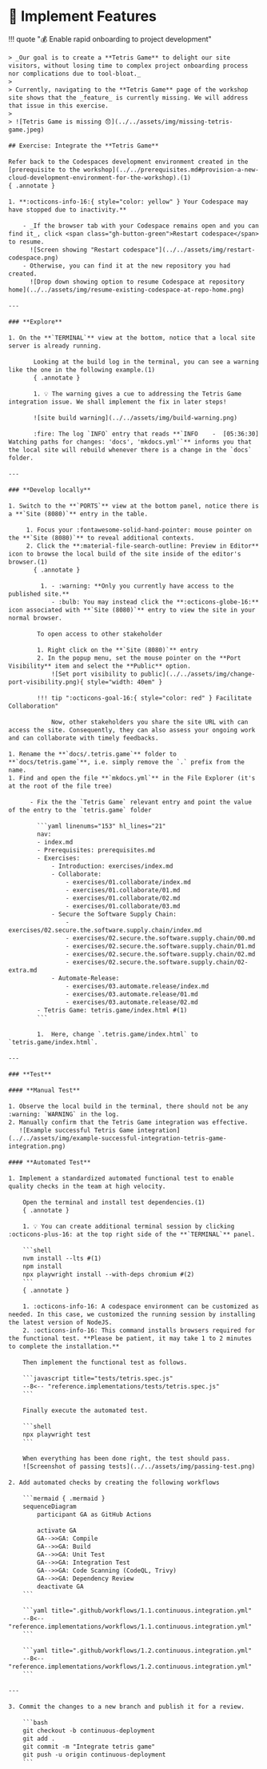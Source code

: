 # :test_tube: Implement Features

!!! quote ":moneybag: Enable rapid onboarding to project development"

    > _Our goal is to create a **Tetris Game** to delight our site visitors, without losing time to complex project onboarding process nor complications due to tool-bloat._
    >
    > Currently, navigating to the **Tetris Game** page of the workshop site shows that the _feature_ is currently missing. We will address that issue in this exercise.
    >
    > ![Tetris Game is missing 😞](../../assets/img/missing-tetris-game.jpeg)

    ## Exercise: Integrate the **Tetris Game**

    Refer back to the Codespaces development environment created in the [prerequisite to the workshop](../../prerequisites.md#provision-a-new-cloud-development-environment-for-the-workshop).(1)
    { .annotate }

    1. **:octicons-info-16:{ style="color: yellow" } Your Codespace may have stopped due to inactivity.**

        - _If the browser tab with your Codespace remains open and you can find it_, click <span class="gh-button-green">Restart codespace</span> to resume.
          ![Screen showing "Restart codespace"](../../assets/img/restart-codespace.png)
        - Otherwise, you can find it at the new repository you had created.
          ![Drop down showing option to resume Codespace at repository home](../../assets/img/resume-existing-codespace-at-repo-home.png)

    ---

    ### **Explore**

    1. On the **`TERMINAL`** view at the bottom, notice that a local site server is already running.

           Looking at the build log in the terminal, you can see a warning like the one in the following example.(1)
           { .annotate }

           1. 💡 The warning gives a cue to addressing the Tetris Game integration issue. We shall implement the fix in later steps!

           ![site build warning](../../assets/img/build-warning.png)

           :fire: The log `INFO` entry that reads **`INFO    -  [05:36:30] Watching paths for changes: 'docs', 'mkdocs.yml'`** informs you that the local site will rebuild whenever there is a change in the `docs` folder.

    ---

    ### **Develop locally**

    1. Switch to the **`PORTS`** view at the bottom panel, notice there is a **`Site (8080)`** entry in the table.

         1. Focus your :fontawesome-solid-hand-pointer: mouse pointer on the **`Site (8080)`** to reveal additional contexts.
         2. Click the **:material-file-search-outline: Preview in Editor** icon to browse the local build of the site inside of the editor's browser.(1)
           { .annotate }

             1. - :warning: **Only you currently have access to the published site.**
                - :bulb: You may instead click the **:octicons-globe-16:** icon associated with **`Site (8080)`** entry to view the site in your normal browser.

            To open access to other stakeholder

            1. Right click on the **`Site (8080)`** entry
            2. In the popup menu, set the mouse pointer on the **Port Visibility** item and select the **Public** option.
                ![Set port visibility to public](../../assets/img/change-port-visibility.png){ style="width: 40em" }

            !!! tip ":octicons-goal-16:{ style="color: red" } Facilitate Collaboration"

                Now, other stakeholders you share the site URL with can access the site. Consequently, they can also assess your ongoing work and can collaborate with timely feedbacks.

    1. Rename the **`docs/.tetris.game`** folder to **`docs/tetris.game`**, i.e. simply remove the `.` prefix from the name.
    1. Find and open the file **`mkdocs.yml`** in the File Explorer (it's at the root of the file tree)

          - Fix the the `Tetris Game` relevant entry and point the value of the entry to the `tetris.game` folder

            ```yaml linenums="153" hl_lines="21"
            nav:
            - index.md
            - Prerequisites: prerequisites.md
            - Exercises:
                - Introduction: exercises/index.md
                - Collaborate:
                    - exercises/01.collaborate/index.md
                    - exercises/01.collaborate/01.md
                    - exercises/01.collaborate/02.md
                    - exercises/01.collaborate/03.md
                - Secure the Software Supply Chain:
                    - exercises/02.secure.the.software.supply.chain/index.md
                    - exercises/02.secure.the.software.supply.chain/00.md
                    - exercises/02.secure.the.software.supply.chain/01.md
                    - exercises/02.secure.the.software.supply.chain/02.md
                    - exercises/02.secure.the.software.supply.chain/02-extra.md
                - Automate-Release:
                    - exercises/03.automate.release/index.md
                    - exercises/03.automate.release/01.md
                    - exercises/03.automate.release/02.md
            - Tetris Game: tetris.game/index.html #(1)
            ```

            1.  Here, change `.tetris.game/index.html` to `tetris.game/index.html`.

    ---

    ### **Test**

    #### **Manual Test**

    1. Observe the local build in the terminal, there should not be any :warning: `WARNING` in the log.
    2. Manually confirm that the Tetris Game integration was effective.
       ![Example successful Tetris Game integration](../../assets/img/example-successful-integration-tetris-game-integration.png)

    #### **Automated Test**

    1. Implement a standardized automated functional test to enable quality checks in the team at high velocity.

        Open the terminal and install test dependencies.(1)
        { .annotate }

        1. 💡 You can create additional terminal session by clicking :octicons-plus-16: at the top right side of the **`TERMINAL`** panel.

        ```shell
        nvm install --lts #(1)
        npm install
        npx playwright install --with-deps chromium #(2)
        ```
        { .annotate }

        1. :octicons-info-16: A codespace environment can be customized as needed. In this case, we customized the running session by installing the latest version of NodeJS.
        2. :octicons-info-16: This command installs browsers required for the functional test. **Please be patient, it may take 1 to 2 minutes to complete the installation.**

        Then implement the functional test as follows.

        ```javascript title="tests/tetris.spec.js"
        --8<-- "reference.implementations/tests/tetris.spec.js"
        ```

        Finally execute the automated test.

        ```shell
        npx playwright test
        ```

        When everything has been done right, the test should pass.
        ![Screenshot of passing tests](../../assets/img/passing-test.png)

    2. Add automated checks by creating the following workflows

        ```mermaid { .mermaid }
        sequenceDiagram
            participant GA as GitHub Actions

            activate GA
            GA-->>GA: Compile
            GA-->>GA: Build
            GA-->>GA: Unit Test
            GA-->>GA: Integration Test
            GA-->>GA: Code Scanning (CodeQL, Trivy)
            GA-->>GA: Dependency Review
            deactivate GA
        ```

        ```yaml title=".github/workflows/1.1.continuous.integration.yml"
        --8<-- "reference.implementations/workflows/1.1.continuous.integration.yml"
        ```

        ```yaml title=".github/workflows/1.2.continuous.integration.yml"
        --8<-- "reference.implementations/workflows/1.2.continuous.integration.yml"
        ```

    ---

    3. Commit the changes to a new branch and publish it for a review.

        ```bash
        git checkout -b continuous-deployment
        git add .
        git commit -m "Integrate tetris game"
        git push -u origin continuous-deployment
        ```
